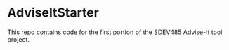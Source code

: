 # AdviseItStarter
This repo contains code for the first portion of the SDEV485 Advise-It tool project.
